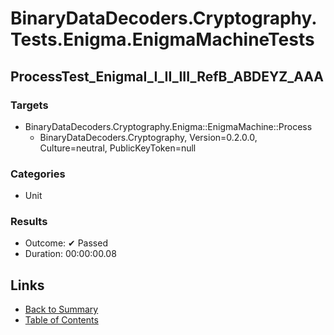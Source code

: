 # BinaryDataDecoders.Cryptography.Tests.Enigma.EnigmaMachineTests

## ProcessTest_EnigmaI_I_II_III_RefB_ABDEYZ_AAA

### Targets

* BinaryDataDecoders.Cryptography.Enigma::EnigmaMachine::Process
  * BinaryDataDecoders.Cryptography, Version=0.2.0.0, Culture=neutral, PublicKeyToken=null

### Categories

* Unit

### Results

* Outcome: ✔ Passed
* Duration: 00:00:00.08

## Links

* [Back to Summary](../Summary.md)
* [Table of Contents](../../TOC.md)
